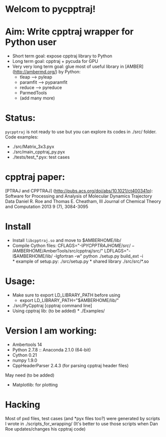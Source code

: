 Welcom to pycpptraj!
====================

Aim: Write cpptraj wrapper for Python user
=========================================
- Short term goal: expose cpptraj library to Python
- Long term goal: cpptraj + pycuda for GPU
- Very very long term goal: glue most of useful library in [AMBER] (http://ambermd.org/) by Python: 
    * tleap --> pyleap
    * paramfit --> pyparamfit
    * reduce --> pyreduce 
    * ParmedTools
    * (add many more)

Status: 
======
`pycpptraj` is not ready to use but you can explore its codes in ./src/ folder.
Code examples:
* ./src/Matrix_3x3.pyx
* ./src/main_cpptraj_py.pyx
* ./tests/test_*.pyx: test cases

cpptraj paper: 
==============
[PTRAJ and CPPTRAJ] (http://pubs.acs.org/doi/abs/10.1021/ct400341p): Software for Processing and Analysis of Molecular Dynamics Trajectory Data
Daniel R. Roe and Thomas E. Cheatham, III
Journal of Chemical Theory and Computation 2013 9 (7), 3084-3095 

Install
=======
- Install `libcpptraj.so` and move to $AMBERHOME/lib/
- Compile Cython files: CFLAGS="-I$PYCPPTRAJHOME/src/ -I$AMBERHOME/AmberTools/src/cpptraj/src/" LDFLAGS="-I$AMBERHOME/lib/ -lgfortran -w" python ./setup.py build_ext -i  
       * example of setup.py: ./src/setup.py
       * shared library ./src/src/*.so

Usage: 
=====
- Make sure to export LD_LIBRARY_PATH before using
    + export LD_LIBRARY_PATH="$AMBERHOME/lib/"
- ./src/PyCpptraj [cpptraj command line] 
- Using cpptraj lib: (to be added)
       * ./Examples/

Version I am working:
=======
* Ambertools 14
* Python 2.7.8 :: Anaconda 2.1.0 (64-bit)
* Cython 0.21
* numpy 1.9.0
* CppHeaderParser 2.4.3 (for parsing cpptraj header files)

May need (to be added)
*  Matplotlib: for plotting

Hacking
=======
Most of pxd files, test cases (and *pyx files too?) were generated by scripts I wrote in ./scripts_for_wrapping/
(It's better to use those scripts when Dan Roe updates/changes his cpptraj code)
